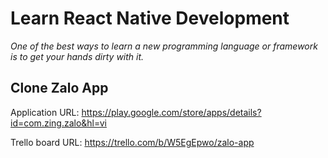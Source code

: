 # Learn React Native Development

_One of the best ways to learn a new programming language or framework is to get your hands dirty with it._

## Clone Zalo App

Application URL: https://play.google.com/store/apps/details?id=com.zing.zalo&hl=vi


Trello board URL: https://trello.com/b/W5EgEpwo/zalo-app

